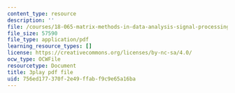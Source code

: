 ```yaml
---
content_type: resource
description: ''
file: /courses/18-065-matrix-methods-in-data-analysis-signal-processing-and-machine-learning-spring-2018/756ed177370f2e49ffabf9c9e65a16ba_2K7CvGnebO0.pdf
file_size: 57590
file_type: application/pdf
learning_resource_types: []
license: https://creativecommons.org/licenses/by-nc-sa/4.0/
ocw_type: OCWFile
resourcetype: Document
title: 3play pdf file
uid: 756ed177-370f-2e49-ffab-f9c9e65a16ba
---
```

